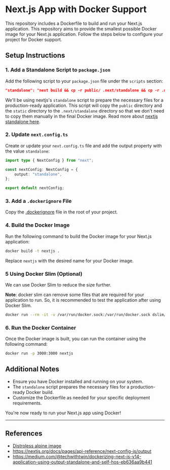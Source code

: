 # Next.js App with Docker Support

This repository includes a Dockerfile to build and run your Next.js application. This repository aims to provide the
smallest possible Docker image for your Next.js application. Follow the steps below to configure your project for Docker
support.

## Setup Instructions

### 1. Add a Standalone Script to `package.json`

Add the following script to your `package.json` file under the `scripts` section:

```json
"standalone": "next build && cp -r public/ .next/standalone && cp -r .next/static .next/standalone/.next",
```

We'll be using nextjs's `standalone` script to prepare the necessary files for a production-ready application. This
script will copy the `public` directory and the `static` directory to the `.next/standalone` directory so that we don't
need to copy them manually in the final Docker image. Read more about
[nextjs standalone here](https://nextjs.org/docs/pages/api-reference/next-config-js/output).

### 2. Update `next.config.ts`

Create or update your `next.config.ts` file and add the output property with the value `standalone`:

```typescript
import type { NextConfig } from "next";

const nextConfig: NextConfig = {
    output: "standalone",
};

export default nextConfig;
```

### 3. Add a `.dockerignore` File

Copy the [.dockerignore](.dockerignore) file in the root of your project.

### 4. Build the Docker Image

Run the following command to build the Docker image for your Next.js application:

```bash
docker build -t nextjs .
```

Replace `nextjs` with the desired name for your Docker image.

### 5 Using Docker Slim (Optional)

We can use Docker Slim to reduce the size further.

**Note**: docker slim can remove some files that are required for your application to run. So, it is recommended to test
the application after using Docker Slim.

```bash
docker run --rm -it -v /var/run/docker.sock:/var/run/docker.sock dslim/slim build --target nextjs
```

### 6. Run the Docker Container

Once the Docker image is built, you can run the container using the following command:

```bash
docker run -p 3000:3000 nextjs
```

## Additional Notes

-   Ensure you have Docker installed and running on your system.
-   The `standalone` script prepares the necessary files for a production-ready Docker build.
-   Customize the Dockerfile as needed for your specific deployment requirements.

You're now ready to run your Next.js app using Docker!

---

## References

-   [Distroless alpine image](https://github.com/astefanutti/scratch-node)
-   https://nextjs.org/docs/pages/api-reference/next-config-js/output
-   https://medium.com/@techwithtwin/dockerizing-next-js-v14-application-using-output-standalone-and-self-hos-eb636aa9b441
